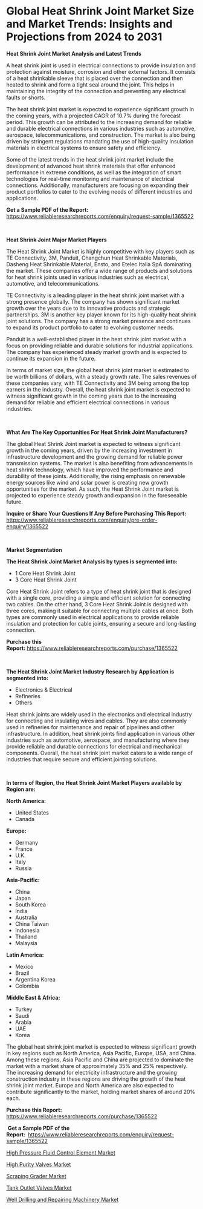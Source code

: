 <p><h1>Global Heat Shrink Joint Market Size and Market Trends: Insights and Projections from 2024 to 2031</h1></p><p><strong>Heat Shrink Joint Market Analysis and Latest Trends</strong></p>
<p><p>A heat shrink joint is used in electrical connections to provide insulation and protection against moisture, corrosion and other external factors. It consists of a heat shrinkable sleeve that is placed over the connection and then heated to shrink and form a tight seal around the joint. This helps in maintaining the integrity of the connection and preventing any electrical faults or shorts.</p><p>The heat shrink joint market is expected to experience significant growth in the coming years, with a projected CAGR of 10.7% during the forecast period. This growth can be attributed to the increasing demand for reliable and durable electrical connections in various industries such as automotive, aerospace, telecommunications, and construction. The market is also being driven by stringent regulations mandating the use of high-quality insulation materials in electrical systems to ensure safety and efficiency.</p><p>Some of the latest trends in the heat shrink joint market include the development of advanced heat shrink materials that offer enhanced performance in extreme conditions, as well as the integration of smart technologies for real-time monitoring and maintenance of electrical connections. Additionally, manufacturers are focusing on expanding their product portfolios to cater to the evolving needs of different industries and applications.</p></p>
<p><strong>Get a Sample PDF of the Report:&nbsp;</strong> <a href="https://www.reliableresearchreports.com/enquiry/request-sample/1365522">https://www.reliableresearchreports.com/enquiry/request-sample/1365522</a></p>
<p>&nbsp;</p>
<p><strong>Heat Shrink Joint Major Market Players</strong></p>
<p><p>The Heat Shrink Joint Market is highly competitive with key players such as TE Connectivity, 3M, Panduit, Changchun Heat Shrinkable Materials, Dasheng Heat Shrinkable Material, Ensto, and Etelec Italia SpA dominating the market. These companies offer a wide range of products and solutions for heat shrink joints used in various industries such as electrical, automotive, and telecommunications.</p><p>TE Connectivity is a leading player in the heat shrink joint market with a strong presence globally. The company has shown significant market growth over the years due to its innovative products and strategic partnerships. 3M is another key player known for its high-quality heat shrink joint solutions. The company has a strong market presence and continues to expand its product portfolio to cater to evolving customer needs.</p><p>Panduit is a well-established player in the heat shrink joint market with a focus on providing reliable and durable solutions for industrial applications. The company has experienced steady market growth and is expected to continue its expansion in the future. </p><p>In terms of market size, the global heat shrink joint market is estimated to be worth billions of dollars, with a steady growth rate. The sales revenues of these companies vary, with TE Connectivity and 3M being among the top earners in the industry. Overall, the heat shrink joint market is expected to witness significant growth in the coming years due to the increasing demand for reliable and efficient electrical connections in various industries.</p></p>
<p>&nbsp;</p>
<p><strong>What Are The Key Opportunities For Heat Shrink Joint Manufacturers?</strong></p>
<p><p>The global Heat Shrink Joint market is expected to witness significant growth in the coming years, driven by the increasing investment in infrastructure development and the growing demand for reliable power transmission systems. The market is also benefiting from advancements in heat shrink technology, which have improved the performance and durability of these joints. Additionally, the rising emphasis on renewable energy sources like wind and solar power is creating new growth opportunities for the market. As such, the Heat Shrink Joint market is projected to experience steady growth and expansion in the foreseeable future.</p></p>
<p><strong>Inquire or Share Your Questions If Any Before Purchasing This Report:</strong> <a href="https://www.reliableresearchreports.com/enquiry/pre-order-enquiry/1365522">https://www.reliableresearchreports.com/enquiry/pre-order-enquiry/1365522</a></p>
<p>&nbsp;</p>
<p><strong>Market Segmentation</strong></p>
<p><strong>The Heat Shrink Joint Market Analysis by types is segmented into:</strong></p>
<p><ul><li>1 Core Heat Shrink Joint</li><li>3 Core Heat Shrink Joint</li></ul></p>
<p><p>Core Heat Shrink Joint refers to a type of heat shrink joint that is designed with a single core, providing a simple and efficient solution for connecting two cables. On the other hand, 3 Core Heat Shrink Joint is designed with three cores, making it suitable for connecting multiple cables at once. Both types are commonly used in electrical applications to provide reliable insulation and protection for cable joints, ensuring a secure and long-lasting connection.</p></p>
<p><strong>Purchase this Report:&nbsp;</strong><a href="https://www.reliableresearchreports.com/purchase/1365522">https://www.reliableresearchreports.com/purchase/1365522</a></p>
<p>&nbsp;</p>
<p><strong>The Heat Shrink Joint Market Industry Research by Application is segmented into:</strong></p>
<p><ul><li>Electronics & Electrical</li><li>Refineries</li><li>Others</li></ul></p>
<p><p>Heat shrink joints are widely used in the electronics and electrical industry for connecting and insulating wires and cables. They are also commonly used in refineries for maintenance and repair of pipelines and other infrastructure. In addition, heat shrink joints find application in various other industries such as automotive, aerospace, and manufacturing where they provide reliable and durable connections for electrical and mechanical components. Overall, the heat shrink joint market caters to a wide range of industries that require secure and efficient jointing solutions.</p></p>
<p>&nbsp;</p>
<p><strong>In terms of Region, the Heat Shrink Joint Market Players available by Region are:</strong></p>
<p>
    <p> <strong> North America: </strong>
        <ul>
            <li>United States</li>
            <li>Canada</li>
        </ul>
        </p> 
    <p> <strong> Europe: </strong>
        <ul>
            <li>Germany</li>
            <li>France</li>
            <li>U.K.</li>
            <li>Italy</li>
            <li>Russia</li>
        </ul>
        </p> 
    <p> <strong> Asia-Pacific: </strong>
        <ul>
            <li>China</li>
            <li>Japan</li>
            <li>South Korea</li>
            <li>India</li>
            <li>Australia</li>
            <li>China Taiwan</li>
            <li>Indonesia</li>
            <li>Thailand</li>
            <li>Malaysia</li>
        </ul>
        </p> 
    <p> <strong> Latin America: </strong>
        <ul>
            <li>Mexico</li>
            <li>Brazil</li>
            <li>Argentina Korea</li>
            <li>Colombia</li>
        </ul>
        </p> 
    <p> <strong> Middle East & Africa: </strong>
        <ul>
            <li>Turkey</li>
            <li>Saudi</li>
            <li>Arabia</li>
            <li>UAE</li>
            <li>Korea</li>
        </ul>
    </p>
    </p>
<p><p>The global heat shrink joint market is expected to witness significant growth in key regions such as North America, Asia Pacific, Europe, USA, and China. Among these regions, Asia Pacific and China are projected to dominate the market with a market share of approximately 35% and 25% respectively. The increasing demand for electricity infrastructure and the growing construction industry in these regions are driving the growth of the heat shrink joint market. Europe and North America are also expected to contribute significantly to the market, holding market shares of around 20% each.</p></p>
<p><strong>Purchase this Report: </strong><a href="https://www.reliableresearchreports.com/purchase/1365522">https://www.reliableresearchreports.com/purchase/1365522</a></p>
<p>&nbsp;<strong>Get a Sample PDF of the Report:&nbsp;&nbsp;</strong><a href="https://www.reliableresearchreports.com/enquiry/request-sample/1365522">https://www.reliableresearchreports.com/enquiry/request-sample/1365522</a></p>
<p><strong></strong></p>
<p><p><a href="https://medium.com/@aliabrakus/high-pressure-fluid-control-element-market-exploring-market-share-market-trends-and-future-edd786cb0499">High Pressure Fluid Control Element Market</a></p><p><a href="https://github.com/marloy8/Market-Research-Report-List-3/blob/main/high-purity-valves-market.md">High Purity Valves Market</a></p><p><a href="https://medium.com/@aliabrakus/scraping-grader-market-research-report-its-history-and-forecast-2024-to-2031-0116cee8755b">Scraping Grader Market</a></p><p><a href="https://github.com/WillieWoodard/Market-Research-Report-List-3/blob/main/tank-outlet-valves-market.md">Tank Outlet Valves Market</a></p><p><a href="https://medium.com/@aliabrakus/well-drilling-and-repairing-machinery-market-size-market-outlook-and-market-forecast-2024-to-4bfda8412274">Well Drilling and Repairing Machinery Market</a></p></p>